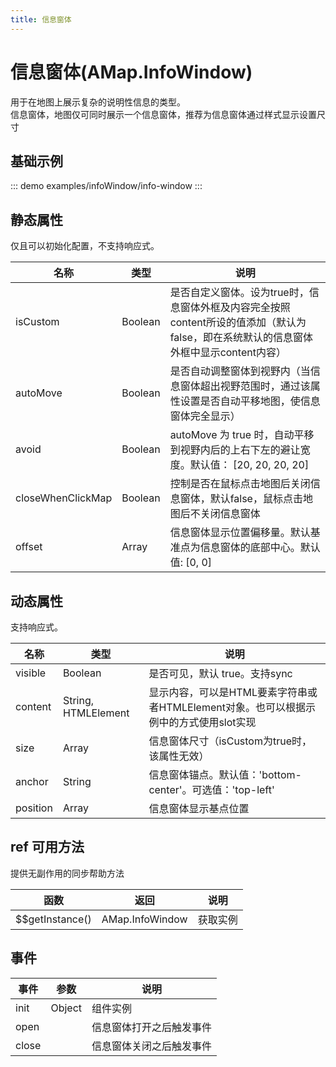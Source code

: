 ```yaml
---
title: 信息窗体
---
```


# 信息窗体(AMap.InfoWindow)
用于在地图上展示复杂的说明性信息的类型。<br/>信息窗体，地图仅可同时展示一个信息窗体，推荐为信息窗体通过样式显示设置尺寸

## 基础示例

::: demo
examples/infoWindow/info-window
:::


## 静态属性

仅且可以初始化配置，不支持响应式。

名称 | 类型 | 说明
---|---|---|
isCustom | Boolean | 是否自定义窗体。设为true时，信息窗体外框及内容完全按照content所设的值添加（默认为false，即在系统默认的信息窗体外框中显示content内容）
autoMove | Boolean | 是否自动调整窗体到视野内（当信息窗体超出视野范围时，通过该属性设置是否自动平移地图，使信息窗体完全显示）
avoid  | Boolean | autoMove 为 true 时，自动平移到视野内后的上右下左的避让宽度。默认值： [20, 20, 20, 20]
closeWhenClickMap | Boolean | 控制是否在鼠标点击地图后关闭信息窗体，默认false，鼠标点击地图后不关闭信息窗体
offset | Array | 信息窗体显示位置偏移量。默认基准点为信息窗体的底部中心。默认值: [0, 0]

## 动态属性

支持响应式。

名称 | 类型 | 说明
---|---|---|
visible | Boolean | 是否可见，默认 true。支持sync
content | String, HTMLElement | 显示内容，可以是HTML要素字符串或者HTMLElement对象。也可以根据示例中的方式使用slot实现
size | Array | 信息窗体尺寸（isCustom为true时，该属性无效）
anchor | String  | 信息窗体锚点。默认值：'bottom-center'。可选值：'top-left'|'top-center'|'top-right'|'middle-left'|'center'|'middle-right'|'bottom-left'|'bottom-center'|'bottom-right'
position | Array | 信息窗体显示基点位置


## ref 可用方法
提供无副作用的同步帮助方法

函数 | 返回 | 说明
---|---|---|
$$getInstance() | AMap.InfoWindow | 获取实例

## 事件

事件 | 参数 | 说明
---|---|---|
init | Object | 组件实例
open| |信息窗体打开之后触发事件
close| |信息窗体关闭之后触发事件
